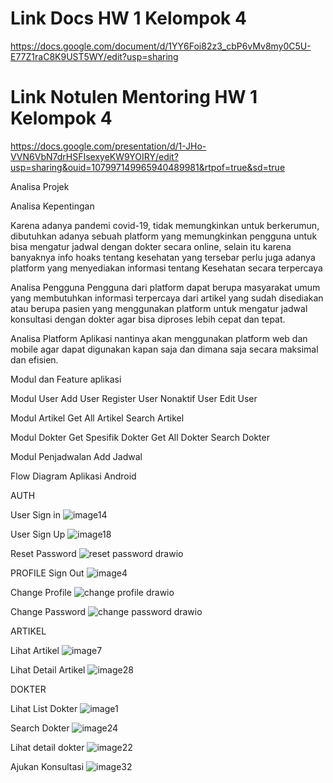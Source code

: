 # Link Docs HW 1 Kelompok 4
https://docs.google.com/document/d/1YY6Foi82z3_cbP6vMv8my0C5U-E77Z1raC8K9UST5WY/edit?usp=sharing

# Link Notulen Mentoring HW 1 Kelompok 4
https://docs.google.com/presentation/d/1-JHo-VVN6VbN7drHSFIsexyeKW9YOIRY/edit?usp=sharing&ouid=107997149965940489981&rtpof=true&sd=true


Analisa Projek

Analisa Kepentingan

Karena adanya pandemi covid-19, tidak memungkinkan untuk berkerumun, dibutuhkan adanya sebuah platform yang memungkinkan pengguna untuk bisa mengatur jadwal dengan dokter secara online, selain itu karena banyaknya info hoaks tentang kesehatan yang tersebar perlu juga adanya platform yang menyediakan informasi tentang Kesehatan secara terpercaya

Analisa Pengguna
Pengguna dari platform dapat berupa masyarakat umum yang membutuhkan informasi terpercaya dari artikel yang sudah disediakan atau berupa pasien yang menggunakan platform untuk mengatur jadwal konsultasi dengan dokter agar bisa diproses lebih cepat dan tepat.

Analisa Platform
Aplikasi nantinya akan menggunakan platform web dan mobile agar dapat digunakan kapan saja dan dimana saja secara maksimal dan efisien.


Modul dan Feature aplikasi

Modul User
Add User
Register User 
Nonaktif User
Edit User

Modul Artikel
Get All Artikel
Search Artikel

Modul Dokter
Get Spesifik Dokter
Get All Dokter
Search Dokter

Modul Penjadwalan
Add Jadwal

Flow Diagram Aplikasi Android

AUTH

User Sign in
![image14](https://user-images.githubusercontent.com/57163153/144715522-e2e2e695-4bf2-4160-b51f-1d538567a129.png)

User Sign Up
![image18](https://user-images.githubusercontent.com/57163153/144715547-74587081-c603-40e1-8eaa-b4185331dcc6.png)

Reset Password
![reset password drawio](https://user-images.githubusercontent.com/57163153/144715644-93534b17-b41f-4c2e-8725-56af0aae8518.png)

PROFILE
Sign Out
![image4](https://user-images.githubusercontent.com/57163153/144715697-16353cad-afc8-459d-92e4-b2e30298eae9.png)

Change Profile
![change profile drawio](https://user-images.githubusercontent.com/57163153/144715716-54a1aac6-8d83-4b53-bdbc-f108fcfd93c8.png)

Change Password
![change password drawio](https://user-images.githubusercontent.com/57163153/144715851-2a442fe2-73cd-4054-b111-c0759969aba4.png)

ARTIKEL

Lihat Artikel
![image7](https://user-images.githubusercontent.com/57163153/144715881-3a4c8e6f-d162-40bb-b484-f5b78c97d764.png)

Lihat Detail Artikel
![image28](https://user-images.githubusercontent.com/57163153/144715915-ed8dd369-612f-49b1-98fa-f1b5d9972b72.png)

DOKTER

Lihat List Dokter
![image1](https://user-images.githubusercontent.com/57163153/144715945-2b80de73-4dfd-46e8-841e-a964127a3395.png)

Search Dokter
![image24](https://user-images.githubusercontent.com/57163153/144715964-278ecf58-9e1c-42d5-b218-16a113efc96b.png)

Lihat detail dokter
![image22](https://user-images.githubusercontent.com/57163153/144715988-353bbd11-1e5c-4132-a3c1-e48da5d1dd44.png)

Ajukan Konsultasi
![image32](https://user-images.githubusercontent.com/57163153/144716017-4a5099ae-852e-4788-8e83-e0f6c05c4a6b.png)








